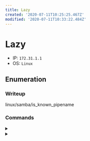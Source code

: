 ```yaml
---
title: Lazy
created: '2020-07-11T10:25:25.467Z'
modified: '2020-07-11T10:33:22.484Z'
---
```


# Lazy
- IP: `172.31.1.1`
- OS: `Linux`
## Enumeration
### Writeup
linux/samba/is_known_pipename
### Commands
<details>
<summary></summary>

- ``
```

```
</details>

<details>
<summary></summary>

- ``
```

```
</details>
